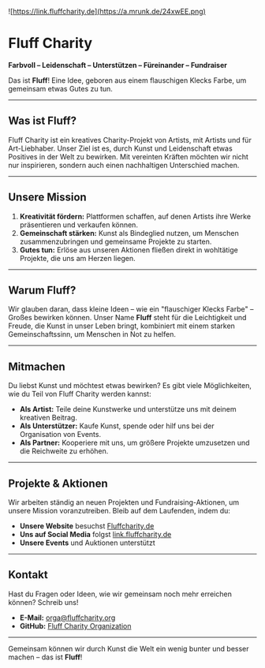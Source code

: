 ![https://link.fluffcharity.de](https://a.mrunk.de/24xwEE.png)
# Fluff Charity

**Farbvoll – Leidenschaft – Unterstützen – Füreinander – Fundraiser**

Das ist **Fluff**! Eine Idee, geboren aus einem flauschigen Klecks Farbe, um gemeinsam etwas Gutes zu tun.

---

## Was ist Fluff?

Fluff Charity ist ein kreatives Charity-Projekt von Artists, mit Artists und für Art-Liebhaber. Unser Ziel ist es, durch Kunst und Leidenschaft etwas Positives in der Welt zu bewirken. Mit vereinten Kräften möchten wir nicht nur inspirieren, sondern auch einen nachhaltigen Unterschied machen.

---

## Unsere Mission

1. **Kreativität fördern:** Plattformen schaffen, auf denen Artists ihre Werke präsentieren und verkaufen können.
2. **Gemeinschaft stärken:** Kunst als Bindeglied nutzen, um Menschen zusammenzubringen und gemeinsame Projekte zu starten.
3. **Gutes tun:** Erlöse aus unseren Aktionen fließen direkt in wohltätige Projekte, die uns am Herzen liegen.

---

## Warum Fluff?

Wir glauben daran, dass kleine Ideen – wie ein "flauschiger Klecks Farbe" – Großes bewirken können. Unser Name **Fluff** steht für die Leichtigkeit und Freude, die Kunst in unser Leben bringt, kombiniert mit einem starken Gemeinschaftssinn, um Menschen in Not zu helfen.

---

## Mitmachen

Du liebst Kunst und möchtest etwas bewirken? Es gibt viele Möglichkeiten, wie du Teil von Fluff Charity werden kannst:

- **Als Artist:** Teile deine Kunstwerke und unterstütze uns mit deinem kreativen Beitrag.
- **Als Unterstützer:** Kaufe Kunst, spende oder hilf uns bei der Organisation von Events.
- **Als Partner:** Kooperiere mit uns, um größere Projekte umzusetzen und die Reichweite zu erhöhen.

---

## Projekte & Aktionen

Wir arbeiten ständig an neuen Projekten und Fundraising-Aktionen, um unsere Mission voranzutreiben. Bleib auf dem Laufenden, indem du:

- **Unsere Website** besuchst [Fluffcharity.de](https://fluffcharity.de)
- **Uns auf Social Media** folgst [link.fluffcharity.de](https://link.fluffcharity.de)
- **Unsere Events** und Auktionen unterstützt

---

## Kontakt

Hast du Fragen oder Ideen, wie wir gemeinsam noch mehr erreichen können? Schreib uns!

- **E-Mail:** [orga@fluffcharity.org](mailto:orga@fluffcharity.org)  
- **GitHub:** [Fluff Charity Organization](https://github.com/FluffCharity)  

---

Gemeinsam können wir durch Kunst die Welt ein wenig bunter und besser machen – das ist **Fluff**!

